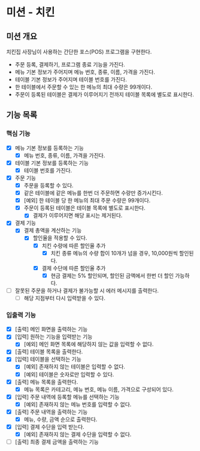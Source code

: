 # 미션 - 치킨

## 미션 개요

치킨집 사장님이 사용하는 간단한 포스(POS) 프로그램을 구현한다.

- 주문 등록, 결제하기, 프로그램 종료 기능을 가진다.
- 메뉴 기본 정보가 주어지며 메뉴 번호, 종류, 이름, 가격을 가진다.
- 테이블 기본 정보가 주어지며 테이블 번호를 가진다.
- 한 테이블에서 주문할 수 있는 한 메뉴의 최대 수량은 99개이다.
- 주문이 등록된 테이블은 결제가 이루어지기 전까지 테이블 목록에 별도로 표시한다.

## 기능 목록

### 핵심 기능

- [x] 메뉴 기본 정보를 등록하는 기능
    - [x] 메뉴 번호, 종류, 이름, 가격을 가진다.
- [x] 테이블 기본 정보를 등록하는 기능
    - [x] 테이블 번호를 가진다.
- [x] 주문 기능
    - [x] 주문을 등록할 수 있다.
    - [x] 같은 테이블에 같은 메뉴를 한번 더 주문하면 수량만 증가시킨다.
    - [x] [예외] 한 테이블 당 한 메뉴의 최대 주문 수량은 99개이다.
    - [x] 주문이 등록된 테이블은 테이블 목록에 별도로 표시한다.
        - [x] 결제가 이루어지면 해당 표시는 제거된다.
- [x] 결제 기능
    - [x] 결제 총액을 계산하는 기능
        - [x] 할인율을 적용할 수 있다.
            - [x] 치킨 수량에 따른 할인율 추가
                - [x] 치킨 종류 메뉴의 수량 합이 10개가 넘을 경우, 10,000원씩 할인된다.
            - [x] 결제 수단에 따른 할인율 추가
                - [x] 현금 결제는 5% 할인되며, 할인된 금액에서 한번 더 할인 가능하다.
- [ ] 잘못된 주문을 하거나 결제가 불가능할 시 에러 메시지를 출력한다.
    - [ ] 해당 지점부터 다시 입력받을 수 있다.

### 입출력 기능

- [x] [출력] 메인 화면을 출력하는 기능
- [x] [입력] 원하는 기능을 입력받는 기능
    - [x] [예외] 메인 화면 목록에 해당하지 않는 값을 입력할 수 없다.
- [x] [출력] 테이블 목록을 출력한다.
- [x] [입력] 테이블을 선택하는 기능
    - [x] [예외] 존재하지 않는 테이블은 입력할 수 없다.
    - [x] [예외] 테이블은 숫자로만 입력할 수 있다.
- [x] [출력] 메뉴 목록을 출력한다.
    - [x] 메뉴 목록은 카테고리, 메뉴 번호, 메뉴 이름, 가격으로 구성되어 있다.
- [x] [입력] 주문 내역에 등록할 메뉴를 선택하는 기능
    - [x] [예외] 존재하지 않는 메뉴 번호를 입력할 수 없다.
- [x] [출력] 주문 내역을 출력하는 기능
    - [x] 메뉴, 수량, 금액 순으로 출력한다.
- [x] [입력] 결제 수단을 입력 받는다.
    - [x] [예외] 존재하지 않는 결제 수단을 입력할 수 없다.
- [ ] [출력] 최종 결제 금액을 출력하는 기능
